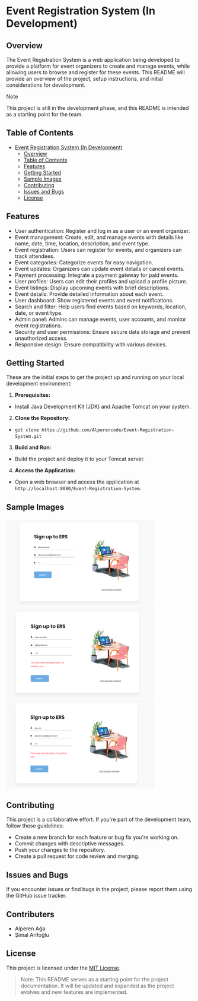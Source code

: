 # Event Registration System (In Development)

## Overview

The Event Registration System is a web application being developed to provide a platform for event organizers to create and manage events, while allowing users to browse and register for these events. This README will provide an overview of the project, setup instructions, and initial considerations for development.

> [!NOTE] 
> This project is still in the development phase, and this README is intended as a starting point for the team.

## Table of Contents
- [Event Registration System (In Development)](#event-registration-system-in-development)
  - [Overview](#overview)
  - [Table of Contents](#table-of-contents)
  - [Features](#features)
  - [Getting Started](#getting-started)
  - [Sample Images](#sample-images)
  - [Contributing](#contributing)
  - [Issues and Bugs](#issues-and-bugs)
  - [License](#license)

## Features

- User authentication: Register and log in as a user or an event organizer.
- Event management: Create, edit, and manage events with details like name, date, time, location, description, and event type.
- Event registration: Users can register for events, and organizers can track attendees.
- Event categories: Categorize events for easy navigation.
- Event updates: Organizers can update event details or cancel events.
- Payment processing: Integrate a payment gateway for paid events.
- User profiles: Users can edit their profiles and upload a profile picture.
- Event listings: Display upcoming events with brief descriptions.
- Event details: Provide detailed information about each event.
- User dashboard: Show registered events and event notifications.
- Search and filter: Help users find events based on keywords, location, date, or event type.
- Admin panel: Admins can manage events, user accounts, and monitor event registrations.
- Security and user permissions: Ensure secure data storage and prevent unauthorized access.
- Responsive design: Ensure compatibility with various devices.

## Getting Started

These are the initial steps to get the project up and running on your local development environment:

1. **Prerequisites:**
   
- Install Java Development Kit (JDK) and Apache Tomcat on your system.

2. **Clone the Repository:**

- `git clone https://github.com/Alperencode/Event-Registration-System.git`

3. **Build and Run:**
- Build the project and deploy it to your Tomcat server.

4. **Access the Application:**
- Open a web browser and access the application at `http://localhost:8080/Event-Registration-System`.


## Sample Images

<h3> </h3>
<img src="images/RegisterPage1.PNG" width=400>

<img src="images/RegisterPage2.PNG" width=400>

<img src="images/RegisterPage3.PNG" width=400>

## Contributing

This project is a collaborative effort. If you're part of the development team, follow these guidelines:

- Create a new branch for each feature or bug fix you're working on.
- Commit changes with descriptive messages.
- Push your changes to the repository.
- Create a pull request for code review and merging.

## Issues and Bugs

If you encounter issues or find bugs in the project, please report them using the GitHub issue tracker.

## Contributers

- Alperen Ağa
- Şimal Arifoğlu

## License

This project is licensed under the [MIT License](LICENSE).


> Note: This README serves as a starting point for the project documentation. It will be updated and expanded as the project evolves and new features are implemented.
